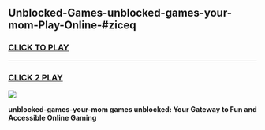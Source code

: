 
## Unblocked-Games-unblocked-games-your-mom-Play-Online-#ziceq
<h3>
<a href="https://premium.freeplayer.one?title=unblocked-games-your-mom&ref=27F">CLICK TO PLAY</a></h3>
<hr>

<h3>
<a href="https://premium.freeplayer.one?title=unblocked-games-your-mom&ref=27F">CLICK 2 PLAY</a>
  
</h3>

<a href="https://premium.freeplayer.one?title=unblocked-games-your-mom&ref=27F"><img src="https://clearcache.store/games.png"></a>


**unblocked-games-your-mom games unblocked: Your Gateway to Fun and Accessible Online Gaming**
